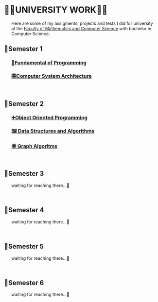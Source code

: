 
<!DOCTYPE html>
<html>
<body>
	<h1> 👩‍💻UNIVERSITY WORK👩‍💻</h1>
	<ul>Here are some of my assigments, projects and tests I did for university at the <a href = "https://www.ubbcluj.ro/en/facultati/matematica_informatica">Faculty of Mathematics and Computer Science</a> with bachelor in Computer Science.</ul>
<h2 title="10.2020-02.2021"> 📌Semester 1 </h2>
	<ul>
	<h3> <a href = "https://github.com/916-Maria-Popescu/Fundamental-of-Programming">  &#128013;Fundamental of Programming </a> </h3>
	<h3> <a href = "https://github.com/916-Maria-Popescu/Computer-System-Architecture"> 🎛Computer System Architecture </a> </h3>
	</ul>	
<br>
<h2 title = "03.2021-05.2021"> 📌Semester 2 </h2>
	<ul>
	<h3> <a href = "https://github.com/916-Maria-Popescu/Object-Oriented-Programming"> &#10133;Object Oriented Programming </a> </h3>
	<h3> <a href = "https://github.com/916-Maria-Popescu/Data-Structures-and-Algorithms">🖼 Data Structures and Algorithms </a> </h3>
	<h3> <a href = "https://github.com/916-Maria-Popescu/Graphs-Algorithms">🕸 Graph Algoritms </a> </h3>
	</ul>	
<br>
<h2 title = "10.2021-02.2022"> 📌Semester 3 </h2>
	<ul>waiting for reaching there...📅</ul>
<br>
<h2 title = "03.2022-05.2022"> 📌Semester 4 </h2>
	<ul>waiting for reaching there...📅</ul>
<br>
<h2 title = "10.2022-02.2023"> 📌Semester 5 </h2>
	<ul>waiting for reaching there...📅</ul>
<br>
<h2 title = "03.2023-05.2023"> 📌Semester 6 </h2>
	<ul>waiting for reaching there...📅</ul>

</body>
</html>
